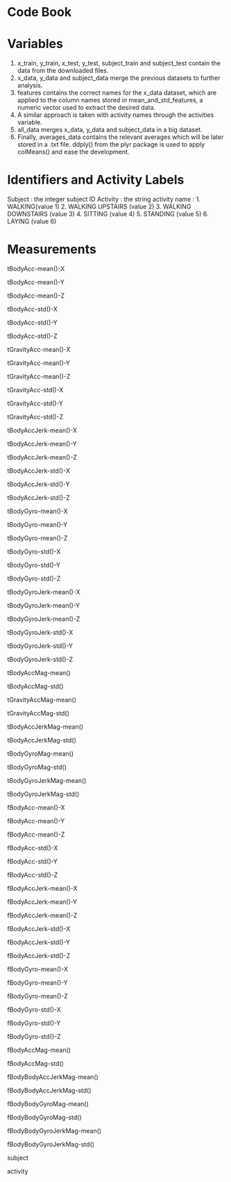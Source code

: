 # Code Book

# Variables

  1. x_train, y_train, x_test, y_test, subject_train and subject_test contain the data from the downloaded files.
  2. x_data, y_data and subject_data merge the previous datasets to further analysis.
  3. features contains the correct names for the x_data dataset, which are applied to the column names stored in mean_and_std_features, a numeric vector used to extract the desired data.
  4. A similar approach is taken with activity names through the activities variable.
  5. all_data merges x_data, y_data and subject_data in a big dataset.
  6. Finally, averages_data contains the relevant averages which will be later stored in a .txt file. ddply() from the plyr package is used to apply colMeans() and ease the development.

# Identifiers and Activity Labels

  Subject : the integer subject ID
  Activity : the string activity name :
    1. WALKING(value 1)
    2. WALKING UPSTAIRS (value 2)
    3. WALKING DOWNSTAIRS (value 3)
    4. SITTING (value 4)
    5. STANDING (value 5)
    6. LAYING (value 6)

# Measurements

tBodyAcc-mean()-X

tBodyAcc-mean()-Y

tBodyAcc-mean()-Z

tBodyAcc-std()-X

tBodyAcc-std()-Y

tBodyAcc-std()-Z

tGravityAcc-mean()-X

tGravityAcc-mean()-Y

tGravityAcc-mean()-Z

tGravityAcc-std()-X

tGravityAcc-std()-Y

tGravityAcc-std()-Z

tBodyAccJerk-mean()-X

tBodyAccJerk-mean()-Y

tBodyAccJerk-mean()-Z

tBodyAccJerk-std()-X

tBodyAccJerk-std()-Y

tBodyAccJerk-std()-Z

tBodyGyro-mean()-X

tBodyGyro-mean()-Y

tBodyGyro-mean()-Z

tBodyGyro-std()-X 

tBodyGyro-std()-Y 

tBodyGyro-std()-Z 

tBodyGyroJerk-mean()-X

tBodyGyroJerk-mean()-Y

tBodyGyroJerk-mean()-Z

tBodyGyroJerk-std()-X  

tBodyGyroJerk-std()-Y

tBodyGyroJerk-std()-Z

tBodyAccMag-mean()

tBodyAccMag-std()

tGravityAccMag-mean()

tGravityAccMag-std()

tBodyAccJerkMag-mean()

tBodyAccJerkMag-std()

tBodyGyroMag-mean()

tBodyGyroMag-std()

tBodyGyroJerkMag-mean()

tBodyGyroJerkMag-std()

fBodyAcc-mean()-X

fBodyAcc-mean()-Y

fBodyAcc-mean()-Z

fBodyAcc-std()-X

fBodyAcc-std()-Y

fBodyAcc-std()-Z

fBodyAccJerk-mean()-X

fBodyAccJerk-mean()-Y

fBodyAccJerk-mean()-Z

fBodyAccJerk-std()-X

fBodyAccJerk-std()-Y

fBodyAccJerk-std()-Z

fBodyGyro-mean()-X

fBodyGyro-mean()-Y

fBodyGyro-mean()-Z

fBodyGyro-std()-X

fBodyGyro-std()-Y

fBodyGyro-std()-Z

fBodyAccMag-mean()

fBodyAccMag-std()

fBodyBodyAccJerkMag-mean() 

fBodyBodyAccJerkMag-std()

fBodyBodyGyroMag-mean()

fBodyBodyGyroMag-std()

fBodyBodyGyroJerkMag-mean()

fBodyBodyGyroJerkMag-std() 

subject

activity


